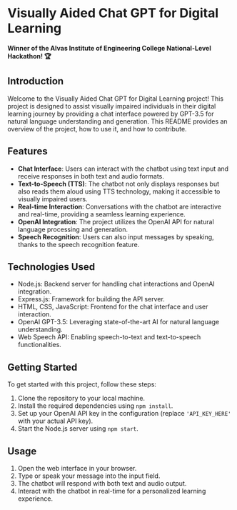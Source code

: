 # Visually Aided Chat GPT for Digital Learning
**Winner of the Alvas Institute of Engineering College National-Level Hackathon! 🏆**

## Introduction

Welcome to the Visually Aided Chat GPT for Digital Learning project! This project is designed to assist visually impaired individuals in their digital learning journey by providing a chat interface powered by GPT-3.5 for natural language understanding and generation. This README provides an overview of the project, how to use it, and how to contribute.


## Features

- **Chat Interface**: Users can interact with the chatbot using text input and receive responses in both text and audio formats.
- **Text-to-Speech (TTS)**: The chatbot not only displays responses but also reads them aloud using TTS technology, making it accessible to visually impaired users.
- **Real-time Interaction**: Conversations with the chatbot are interactive and real-time, providing a seamless learning experience.
- **OpenAI Integration**: The project utilizes the OpenAI API for natural language processing and generation.
- **Speech Recognition**: Users can also input messages by speaking, thanks to the speech recognition feature.

## Technologies Used

- Node.js: Backend server for handling chat interactions and OpenAI integration.
- Express.js: Framework for building the API server.
- HTML, CSS, JavaScript: Frontend for the chat interface and user interaction.
- OpenAI GPT-3.5: Leveraging state-of-the-art AI for natural language understanding.
- Web Speech API: Enabling speech-to-text and text-to-speech functionalities.

## Getting Started

To get started with this project, follow these steps:

1. Clone the repository to your local machine.
2. Install the required dependencies using `npm install`.
3. Set up your OpenAI API key in the configuration (replace `'API_KEY_HERE'` with your actual API key).
4. Start the Node.js server using `npm start`.

## Usage

1. Open the web interface in your browser.
2. Type or speak your message into the input field.
3. The chatbot will respond with both text and audio output.
4. Interact with the chatbot in real-time for a personalized learning experience.



